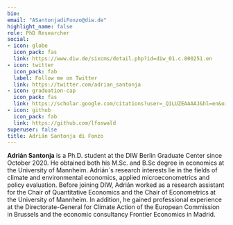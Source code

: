 ```yaml
---
bio: 
email: "ASantonjadiFonzo@diw.de"
highlight_name: false
role: PhD Researcher
social: 
- icon: globe
  icon_pack: fas
  link: https://www.diw.de/sixcms/detail.php?id=diw_01.c.800251.en
- icon: twitter
  icon_pack: fab
  label: Follow me on Twitter
  link: https://twitter.com/adrian_santonja
- icon: graduation-cap
  icon_pack: fas
  link: https://scholar.google.com/citations?user=_Q1LUZEAAAAJ&hl=en&oi=ao
- icon: github
  icon_pack: fab
  link: https://github.com/lfoswald
superuser: false
title: Adrián Santonja di Fonzo
---
```


**Adrián Santonja** is a Ph.D. student at the DIW Berlin Graduate Center since October 2020. He obtained
both his M.Sc. and B.Sc degree in economics at the University of Mannheim. Adrián´s research
interests lie in the fields of climate and environmental economics, applied microeconometrics and
policy evaluation. Before joining DIW, Adrián worked as a research assistant for the Chair of
Quantitative Economics and the Chair of Econometrics at the University of Mannheim. In addition, he
gained professional experience at the Directorate-General for Climate Action of the European
Commission in Brussels and the economic consultancy Frontier Economics in Madrid.